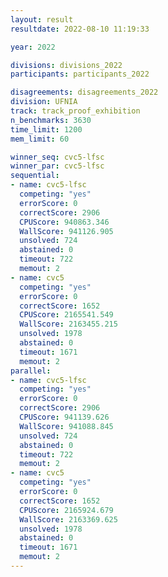 ```yaml
---
layout: result
resultdate: 2022-08-10 11:19:33

year: 2022

divisions: divisions_2022
participants: participants_2022

disagreements: disagreements_2022
division: UFNIA
track: track_proof_exhibition
n_benchmarks: 3630
time_limit: 1200
mem_limit: 60

winner_seq: cvc5-lfsc
winner_par: cvc5-lfsc
sequential:
- name: cvc5-lfsc
  competing: "yes"
  errorScore: 0
  correctScore: 2906
  CPUScore: 940863.346
  WallScore: 941126.905
  unsolved: 724
  abstained: 0
  timeout: 722
  memout: 2
- name: cvc5
  competing: "yes"
  errorScore: 0
  correctScore: 1652
  CPUScore: 2165541.549
  WallScore: 2163455.215
  unsolved: 1978
  abstained: 0
  timeout: 1671
  memout: 2
parallel:
- name: cvc5-lfsc
  competing: "yes"
  errorScore: 0
  correctScore: 2906
  CPUScore: 941139.626
  WallScore: 941088.845
  unsolved: 724
  abstained: 0
  timeout: 722
  memout: 2
- name: cvc5
  competing: "yes"
  errorScore: 0
  correctScore: 1652
  CPUScore: 2165924.679
  WallScore: 2163369.625
  unsolved: 1978
  abstained: 0
  timeout: 1671
  memout: 2
---
```

